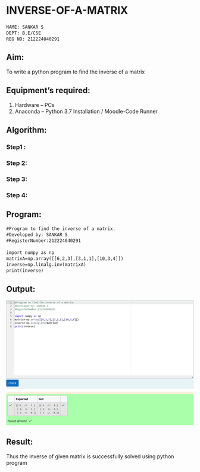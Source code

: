 # INVERSE-OF-A-MATRIX

```
NAME: SANKAR S
DEPT: B.E/CSE
REG NO: 212224040291
```
## Aim:
To write a python program to find the inverse of a matrix
## Equipment’s required:
1. 	Hardware – PCs
2. 	Anaconda – Python 3.7 Installation / Moodle-Code Runner
## Algorithm:
### Step1 : 
### Step 2: 
### Step 3: 
### Step 4: 

## Program:
```
#Program to find the inverse of a matrix.
#Developed by: SANKAR S
#RegisterNumber:212224040291

import numpy as np
matrixA=np.array([[6,2,3],[3,1,1],[10,3,4]])
inverse=np.linalg.inv(matrixA)
print(inverse)

```



## Output:

![alt text](<Screenshot 2025-09-09 132417.png>)
## Result:

Thus the inverse of given matrix is successfully solved using python program

